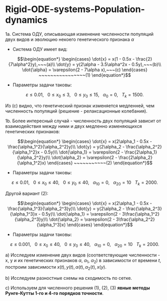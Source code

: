 # Rigid-ODE-systems-Population-dynamics
1а. Система ОДУ, описывающая изменение численности популяций двух видов и эволюцию некоего генетического признака $\alpha$ 
- Система ОДУ имеет вид:

$$\begin{equation*}
    \begin{cases}
        \dot{x} = x(1 - 0.5x - \frac{2}{7\alpha^2}y),~~~(a)\\
        \dot{y} = y(2\alpha - 3.5\alpha^2x - 0.5y),~~~(b)\\
        \dot{\alpha} = \varepsilon(2 - 7\alpha x),~~~(c)
    \end{cases}
    ~~~~~~~~~~~~~~~~(1)
\end{equation*}$$

- Параметры задачи таковы: 

$$\varepsilon \leqslant 0.01,~~~ 0 \leqslant x_0 \leqslant 3,~~~ 0 \leqslant y_0 \leqslant 15,~~~ \alpha_0 = 0,~~~ T_k = 1500.$$

Из (с) видно, что генетический признак изменяется медленней, чем численность популяций (решение - релаксационные колебания). 

1b. Более интересный случай - численность двух популяций зависит от взаимодействия между ними и двух медленно изменяющихся генетических признаков:

$$\begin{equation*}
    \begin{cases}
        \dot{x} = x(2\alpha_1 - 0.5x - \frac{\alpha_1^2}{\alpha_2^2}y)\\
        \dot{y} = y(2\alpha_2 - \frac{\alpha_2^2}{\alpha_1^2}x - 0.5y)\\
        \dot{\alpha_1} = \varepsilon(2 - \frac{2\alpha_1}{\alpha_2^2}y)\\
        \dot{\alpha_2} = \varepsilon(2 - \frac{2\alpha_2}{\alpha_1^2}x)
    \end{cases}
    ~~~~~~~~~~~(2)
\end{equation*}$$

- Параметры задачи таковы: 

$$\varepsilon \leqslant 0.01,~~~ 0 \leqslant x_0 \leqslant 40,~~~ 0 \leqslant y_0 \leqslant 40,~~~ \alpha_{10} = 0,~~~ \alpha_{20} = 10~~~ T_k = 2000.$$

Другой вариант (2):

$$\begin{equation*}
    \begin{cases}
        \dot{x} = x(2\alpha_1 - 0.5x - \frac{\alpha_1^3}{\alpha_2^3}y)\\
        \dot{y} = y(2\alpha_2 - \frac{\alpha_2^3}{\alpha_1^3}x - 0.5y)\\
        \dot{\alpha_1} = \varepsilon(2 - 3\frac{\alpha_1^2}{\alpha_2^3}y)\\
        \dot{\alpha_2} = \varepsilon(2 - 3\frac{\alpha_2^2}{\alpha_1^3}x)
    \end{cases}
\end{equation*}$$

- Параметры задачи таковы: 

$$\varepsilon \leqslant 0.001,~~~ 0 \leqslant x_0 \leqslant 40,~~~ 0 \leqslant y_0 \leqslant 40,~~~ \alpha_{10} = 0,~~~ \alpha_{20} = 10~~~ T_k = 2000.$$

a) Исследуем изменение двух видов (соответствующие численности - x, y и их генетических признаков $\alpha$, $\alpha_1$, $\alpha_2$) в зависимости от времени $t$, построим зависимости $x(t), y(t), \alpha(t), \alpha_2(t), x(y)$.

b) Исследуем разностные схемы на сходимость по сетке. 

c) Используем для численного решения (1), (2), (3) **явные методы Рунге-Кутты 1-го и 4-го порядков точности**. 
